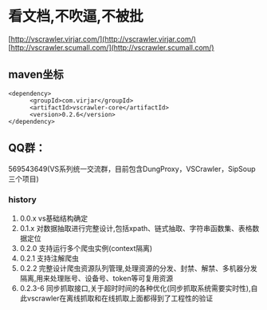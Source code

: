 # 看文档,不吹逼,不被批
[http://vscrawler.virjar.com/](http://vscrawler.virjar.com/)
[http://vscrawler.scumall.com/](http://vscrawler.scumall.com/)

## maven坐标
```
<dependency>
      <groupId>com.virjar</groupId>
      <artifactId>vscrawler-core</artifactId>
      <version>0.2.6</version>
</dependency>
```



## QQ群：

569543649(VS系列统一交流群，目前包含DungProxy，VSCrawler，SipSoup三个项目)

### history

1. 0.0.x vs基础结构确定
2. 0.1.x 对数据抽取进行完整设计,包括xpath、链式抽取、字符串函数集、表格数据定位
3. 0.2.0 支持运行多个爬虫实例(context隔离)
4. 0.2.1 支持注解爬虫
5. 0.2.2 完整设计爬虫资源队列管理,处理资源的分发、封禁、解禁、多机器分发隔离,用来处理账号、设备号、token等可复用资源
6. 0.2.3-6 同步抓取接口,关于超时时间的各种优化(同步抓取系统需要实时性),自此vscrawler在离线抓取和在线抓取上面都得到了工程性的验证
